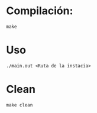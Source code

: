 # Compilación:
```
make 
```
# Uso
```
./main.out <Ruta de la instacia>
```

# Clean
```
make clean
```
